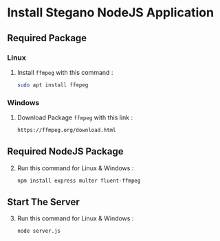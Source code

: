 # Install Stegano NodeJS Application

## Required Package
### Linux
1. Install `ffmpeg` with this command :
   ```sh
   sudo apt install ffmpeg

### Windows
1. Download Package `ffmpeg` with this link :
   ```sh
   https://ffmpeg.org/download.html

## Required NodeJS Package

2. Run this command for Linux & Windows :
   ```sh
   npm install express multer fluent-ffmpeg

## Start The Server

3. Run this command for Linux & Windows :
   ```sh
   node server.js
